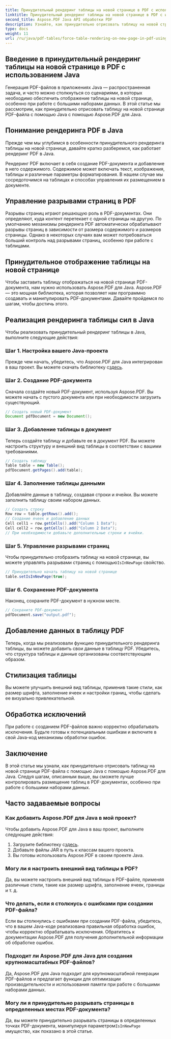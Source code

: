 ```yaml
---
title: Принудительный рендеринг таблицы на новой странице в PDF с использованием Java
linktitle: Принудительный рендеринг таблицы на новой странице в PDF с использованием Java
second_title: Aspose.PDF Java API обработки PDF
description: Узнайте, как принудительно отрисовать таблицу на новой странице PDF-файла с помощью Java с Aspose.PDF. Это пошаговое руководство включает исходный код и советы экспертов по точному форматированию PDF-документов.
type: docs
weight: 11
url: /ru/java/pdf-tables/force-table-rendering-on-new-page-in-pdf-using-java/
---
```


## Введение в принудительный рендеринг таблицы на новой странице в PDF с использованием Java

Генерация PDF-файлов в приложениях Java — распространенная задача, и часто можно столкнуться со сценариями, в которых необходимо обеспечить отображение таблицы на новой странице, особенно при работе с большими наборами данных. В этой статье мы рассмотрим, как принудительно отрисовать таблицу на новой странице PDF-файла с помощью Java с помощью Aspose.PDF для Java.

## Понимание рендеринга PDF в Java

Прежде чем мы углубимся в особенности принудительного рендеринга таблицы на новой странице, давайте кратко разберемся, как работает рендеринг PDF в Java.

Рендеринг PDF включает в себя создание PDF-документа и добавление в него содержимого. Содержимое может включать текст, изображения, таблицы и различные параметры форматирования. В нашем случае мы сосредоточимся на таблицах и способах управления их размещением в документе.

## Управление разрывами страниц в PDF

Разрывы страниц играют решающую роль в PDF-документах. Они определяют, куда контент перетекает с одной страницы на другую. По умолчанию механизмы рендеринга PDF автоматически обрабатывают разрывы страниц в зависимости от размера содержимого и размеров страницы. Однако в некоторых случаях вам может потребоваться больший контроль над разрывами страниц, особенно при работе с таблицами.

## Принудительное отображение таблицы на новой странице

Чтобы заставить таблицу отображаться на новой странице PDF-документа, нам нужно использовать Aspose.PDF для Java. Aspose.PDF — это мощная библиотека, которая позволяет нам программно создавать и манипулировать PDF-документами. Давайте пройдемся по шагам, чтобы достичь этого.

## Реализация рендеринга таблицы сил в Java

Чтобы реализовать принудительный рендеринг таблицы в Java, выполните следующие действия:

### Шаг 1. Настройка вашего Java-проекта

 Прежде чем начать, убедитесь, что Aspose.PDF для Java интегрирован в ваш проект. Вы можете скачать библиотеку с[здесь](https://releases.aspose.com/pdf/java/).

### Шаг 2. Создание PDF-документа

Сначала создайте новый PDF-документ, используя Aspose.PDF. Вы можете начать с пустого документа или при необходимости загрузить существующий.

```java
// Создать новый PDF-документ
Document pdfDocument = new Document();
```

### Шаг 3. Добавление таблицы в документ

Теперь создайте таблицу и добавьте ее в документ PDF. Вы можете настроить структуру и внешний вид таблицы в соответствии с вашими требованиями.

```java
// Создать таблицу
Table table = new Table();
pdfDocument.getPages().add(table);
```

### Шаг 4. Заполнение таблицы данными

Добавляйте данные в таблицу, создавая строки и ячейки. Вы можете заполнить таблицу своим набором данных.

```java
// Создать строку
Row row = table.getRows().add();
// Создание ячеек и добавление данных
Cell cell1 = row.getCells().add("Column 1 Data");
Cell cell2 = row.getCells().add("Column 2 Data");
// При необходимости добавьте дополнительные строки и ячейки.
```

### Шаг 5. Управление разрывами страниц

 Чтобы принудительно отобразить таблицу на новой странице, вы можете управлять разрывами страниц с помощью`IsInNewPage` свойство.

```java
// Принудительно начать таблицу на новой странице
table.setIsInNewPage(true);
```

### Шаг 6. Сохранение PDF-документа

Наконец, сохраните PDF-документ в нужном месте.

```java
// Сохраните PDF-документ
pdfDocument.save("output.pdf");
```

## Добавление данных в таблицу PDF

Теперь, когда мы реализовали функцию принудительного рендеринга таблицы, вы можете добавить свои данные в таблицу PDF. Убедитесь, что структура таблицы и данные организованы соответствующим образом.

## Стилизация таблицы

Вы можете улучшить внешний вид таблицы, применив такие стили, как размер шрифта, заполнение ячеек и настройки границ, чтобы сделать ее визуально привлекательной.

## Обработка исключений

При работе с созданием PDF-файлов важно корректно обрабатывать исключения. Будьте готовы к потенциальным ошибкам и включите в свой Java-код механизмы обработки ошибок.

## Заключение

В этой статье мы узнали, как принудительно отрисовать таблицу на новой странице PDF-файла с помощью Java с помощью Aspose.PDF для Java. Следуя шагам, описанным выше, вы сможете лучше контролировать размещение таблиц в PDF-документах, особенно при работе с большими наборами данных.

## Часто задаваемые вопросы

### Как добавить Aspose.PDF для Java в мой проект?

Чтобы добавить Aspose.PDF для Java в ваш проект, выполните следующие действия:
1.  Загрузите библиотеку с[здесь](https://releases.aspose.com/pdf/java/).
2. Добавьте файлы JAR в путь к классам вашего проекта.
3. Вы готовы использовать Aspose.PDF в своем проекте Java.

### Могу ли я настроить внешний вид таблицы в PDF?

Да, вы можете настроить внешний вид таблицы в PDF-файле, применяя различные стили, такие как размер шрифта, заполнение ячеек, границы и т. д.

### Что делать, если я столкнусь с ошибками при создании PDF-файла?

Если вы столкнулись с ошибками при создании PDF-файла, убедитесь, что в вашем Java-коде реализована правильная обработка ошибок, чтобы корректно обрабатывать исключения. Обратитесь к документации Aspose.PDF для получения дополнительной информации об обработке ошибок.

### Подходит ли Aspose.PDF для Java для создания крупномасштабных PDF-файлов?

Да, Aspose.PDF для Java подходит для крупномасштабной генерации PDF-файлов и предлагает функции для оптимизации производительности и использования памяти при работе с большими наборами данных.

### Могу ли я принудительно разрывать страницы в определенных местах PDF-документа?

 Да, вы можете принудительно разрывать страницы в определенных точках PDF-документа, манипулируя параметром`IsInNewPage` имущество, как показано в этой статье.